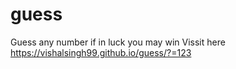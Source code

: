 # guess

Guess any number if in luck you may win Vissit here https://vishalsingh99.github.io/guess/?=123
